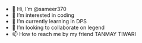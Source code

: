 - 👋 Hi, I’m @sameer370
- 👀 I’m interested in coding
- 🌱 I’m currently learning in DPS
- 💞️ I’m looking to collaborate on legend
- 📫 How to reach me by my friend TANMAY TIWARI 
<!---
sameer370/sameer370 is a ✨ special ✨ repository because its `README.md` (this file) appears on your GitHub profile.
You can click the Preview link to take a look at your changes.
--->
